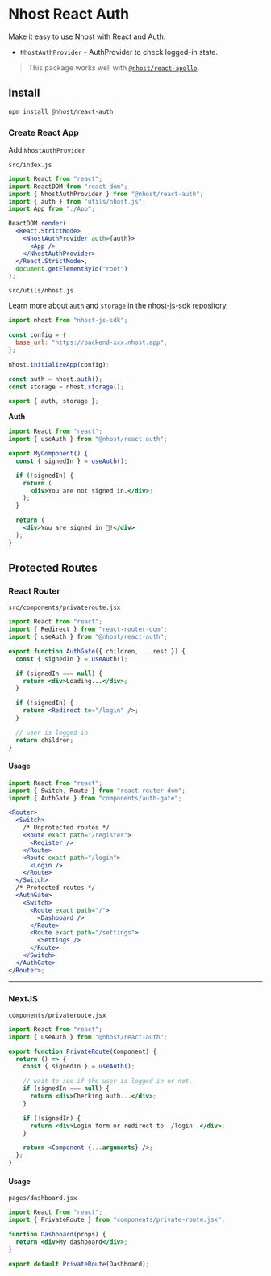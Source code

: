 # Nhost React Auth

Make it easy to use Nhost with React and Auth.

- `NhostAuthProvider` - AuthProvider to check logged-in state.

> This package works well with [`@nhost/react-apollo`](https://github.com/nhost/react-apollo).

## Install

```bash
npm install @nhost/react-auth
```

### Create React App

Add `NhostAuthProvider`

`src/index.js`

```jsx
import React from "react";
import ReactDOM from "react-dom";
import { NhostAuthProvider } from "@nhost/react-auth";
import { auth } from "utils/nhost.js";
import App from "./App";

ReactDOM.render(
  <React.StrictMode>
    <NhostAuthProvider auth={auth}>
      <App />
    </NhostAuthProvider>
  </React.StrictMode>,
  document.getElementById("root")
);
```

`src/utils/nhost.js`

Learn more about `auth` and `storage` in the [nhost-js-sdk](https://github.com/nhost/nhost-js-sdk) repository.

```js
import nhost from "nhost-js-sdk";

const config = {
  base_url: "https://backend-xxx.nhost.app",
};

nhost.initializeApp(config);

const auth = nhost.auth();
const storage = nhost.storage();

export { auth, storage };
```

**Auth**

```jsx
import React from "react";
import { useAuth } from "@nhost/react-auth";

export MyComponent() {
  const { signedIn } = useAuth();

  if (!signedIn) {
    return (
      <div>You are not signed in.</div>;
    );
  }

  return (
    <div>You are signed in 🎉!</div>
  );
}
```

## Protected Routes

### React Router

`src/components/privateroute.jsx`

```jsx
import React from "react";
import { Redirect } from "react-router-dom";
import { useAuth } from "@nhost/react-auth";

export function AuthGate({ children, ...rest }) {
  const { signedIn } = useAuth();

  if (signedIn === null) {
    return <div>Loading...</div>;
  }

  if (!signedIn) {
    return <Redirect to="/login" />;
  }

  // user is logged in
  return children;
}
```

#### Usage

```jsx
import React from "react";
import { Switch, Route } from "react-router-dom";
import { AuthGate } from "components/auth-gate";

<Router>
  <Switch>
    /* Unprotected routes */
    <Route exact path="/register">
      <Register />
    </Route>
    <Route exact path="/login">
      <Login />
    </Route>
  </Switch>
  /* Protected routes */
  <AuthGate>
    <Switch>
      <Route exact path="/">
        <Dashboard />
      </Route>
      <Route exact path="/settings">
        <Settings />
      </Route>
    </Switch>
  </AuthGate>
</Router>;
```

---

### NextJS

`components/privateroute.jsx`

```jsx
import React from "react";
import { useAuth } from "@nhost/react-auth";

export function PrivateRoute(Component) {
  return () => {
    const { signedIn } = useAuth();

    // wait to see if the user is logged in or not.
    if (signedIn === null) {
      return <div>Checking auth...</div>;
    }

    if (!signedIn) {
      return <div>Login form or redirect to `/login`.</div>;
    }

    return <Component {...arguments} />;
  };
}
```

#### Usage

`pages/dashboard.jsx`

```jsx
import React from "react";
import { PrivateRoute } from "components/private-route.jsx";

function Dashboard(props) {
  return <div>My dashboard</div>;
}

export default PrivateRoute(Dashboard);
```
